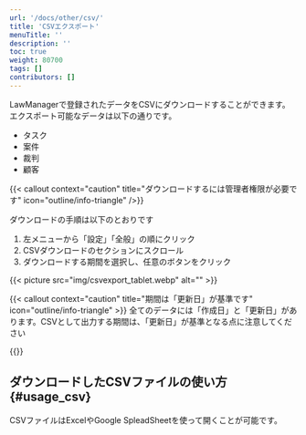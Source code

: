 ```yaml
---
url: '/docs/other/csv/'
title: 'CSVエクスポート'
menuTitle: ''
description: ''
toc: true
weight: 80700
tags: []
contributors: []
---
```


LawManagerで登録されたデータをCSVにダウンロードすることができます。
エクスポート可能なデータは以下の通りです。

- タスク
- 案件
- 裁判
- 顧客

{{< callout context="caution" title="ダウンロードするには管理者権限が必要です" icon="outline/info-triangle" />}}

ダウンロードの手順は以下のとおりです

1. 左メニューから「設定」「全般」の順にクリック
2. CSVダウンロードのセクションにスクロール
3. ダウンロードする期間を選択し、任意のボタンをクリック

{{< picture src="img/csvexport_tablet.webp" alt="" >}}

{{< callout context="caution" title="期間は「更新日」が基準です" icon="outline/info-triangle" >}}
全てのデータには「作成日」と「更新日」があります。CSVとして出力する期間は、「更新日」が基準となる点に注意してください

{{</callout>}}

## ダウンロードしたCSVファイルの使い方{#usage_csv}

CSVファイルはExcelやGoogle SpleadSheetを使って開くことが可能です。
